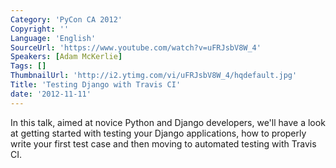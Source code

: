 ```yaml
---
Category: 'PyCon CA 2012'
Copyright: ''
Language: 'English'
SourceUrl: 'https://www.youtube.com/watch?v=uFRJsbV8W_4'
Speakers: [Adam McKerlie]
Tags: []
ThumbnailUrl: 'http://i2.ytimg.com/vi/uFRJsbV8W_4/hqdefault.jpg'
Title: 'Testing Django with Travis CI'
date: '2012-11-11'
---
```

In this talk, aimed at novice Python and Django developers, we'll have a look
at getting started with testing your Django applications, how to properly
write your first test case and then moving to automated testing with Travis
CI.

